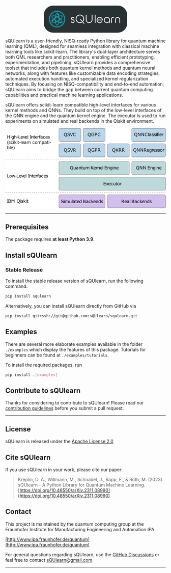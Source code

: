<p align="center">
  <img alt="sQUlearn" src="https://raw.githubusercontent.com/sQUlearn/squlearn/main/docs/_static/logo.png" />
</p>

sQUlearn is a user-friendly, NISQ-ready Python library for quantum machine learning (QML), designed for seamless integration with classical machine learning tools like scikit-learn. The library's dual-layer architecture serves both QML researchers and practitioners, enabling efficient prototyping, experimentation, and pipelining. sQUlearn provides a comprehensive toolset that includes both quantum kernel methods and quantum neural networks, along with features like customizable data encoding strategies, automated execution handling, and specialized kernel regularization techniques. By focusing on NISQ-compatibility and end-to-end automation, sQUlearn aims to bridge the gap between current quantum computing capabilities and practical machine learning applications.

sQUlearn offers scikit-learn compatible high-level interfaces for various kernel methods and QNNs. They build on top of the low-level interfaces of the QNN engine and the quantum kernel engine. The executor is used to run experiments on simulated and real backends in the Qiskit environment.

<p align="center">
  <img alt="sQUlearn schematic" src="docs/_static/schematic.png" />
</p>

---

## Prerequisites

The package requires **at least Python 3.9**.
## Install sQUlearn

### Stable Release

To install the stable release version of sQUlearn, run the following command:
```bash
pip install squlearn
```

Alternatively, you can install sQUlearn directly from GitHub via
```bash
pip install git+ssh://git@github.com:sQUlearn/squlearn.git
```

## Examples
There are several more elaborate examples available in the folder ``./examples`` which display the features of this package.
Tutorials for beginners can be found at ``./examples/tutorials``.

To install the required packages, run
```bash
pip install .[examples]
```

## Contribute to sQUlearn
Thanks for considering to contribute to sQUlearn! Please read our [contribution guidelines](https://github.com/sQUlearn/squlearn/blob/main/.github/CONTRIBUTING.md) before you submit a pull request.

---
## License

sQUlearn is released under the [Apache License 2.0](https://github.com/sQUlearn/squlearn/blob/main/LICENSE.txt)

## Cite sQUlearn
If you use sQUlearn in your work, please cite our paper:

> Kreplin, D. A., Willmann, M., Schnabel, J., Rapp, F., & Roth, M. (2023). sQUlearn - A Python Library for Quantum Machine Learning. [https://doi.org/10.48550/arXiv.2311.08990](https://doi.org/10.48550/arXiv.2311.08990)

## Contact
This project is maintained by the quantum computing group at the Fraunhofer Institute for Manufacturing Engineering and Automation IPA.

[http://www.ipa.fraunhofer.de/quantum](http://www.ipa.fraunhofer.de/quantum)

For general questions regarding sQUlearn, use the [GitHub Discussions](https://github.com/sQUlearn/squlearn/discussions) or feel free to contact [sQUlearn@gmail.com](mailto:sQUlearn@gmail.com).

---

